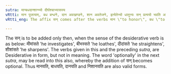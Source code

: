 ```yaml
---
sutra: मान्बधदान्शान्भ्यो दीर्घश्चाभ्यासस्य
vRtti: मान पूजायाम्, बध बन्धने, दान अवखण्डने, शान अवतेजने, इत्येतेभ्यो धातुभ्यः सन् प्रत्ययो भवति अभ्यासस्य चेकारस्य दीर्घादेशो भवति ॥
vRtti_eng: The affix सन् comes after the verbs मान \"to honor\", बध \"to bind\", दान \"to cut\" and शान \"to whet\", and long ई is the substitute of the इ (VII. 4. 79) of the reduplicative (VI.1.4) syllable.

---
```

The सन् is to be added only then, when the sense of the desiderative verb is as below: मीमांसते 'he investigates', बीभस्सते 'he loathes', दीदांसते 'he  straightens', शीशांसते 'he sharpens'. The verbs given in this and the preceding _sutra_, are Desiderative in form, but not in meaning. The word 'optionally' in the next _sutra_, may be read into this also, whereby the addition of सन् becomes optional. Thus मानयति, बाधयति, दानयति and निशानयति are also valid forms.